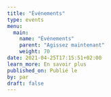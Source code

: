 ```yaml
---
title: "Événements"
type: events
menu:
  main:
    name: "Événements"
    parent: "Agissez maintenant"
    weight: 70
date: 2021-04-25T17:15:51+02:00
learn_more: En savoir plus
published_on: Publié le
by: par
draft: false
---
```


